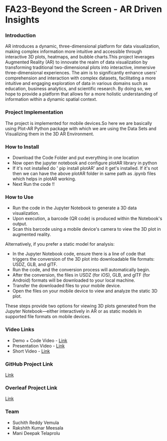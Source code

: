 # FA23-Beyond the Screen - AR Driven Insights

### Introduction
AR introduces a dynamic, three-dimensional platform for data visualization, making complex information more intuitive and accessible through interactive 3D plots, heatmaps, and bubble charts.This project leverages Augmented Reality (AR) to innovate the realm of data visualization by transforming traditional two-dimensional plots into interactive, immersive three-dimensional experiences. The aim is to significantly enhance users' comprehension and interaction with complex datasets, facilitating a more intuitive and engaging exploration of data in various domains such as education, business analytics, and scientific research. By doing so, we hope to provide a platform that allows for a more holistic understanding of information within a dynamic spatial context.

### Project Implementation
The project is implemented for mobile devices.So here we are basically using Plot-AR Python package with which we are using the Data Sets and Visualizing them in the 3D AR Environment. 

### How to Install 

- Download the Code Folder and put everything in one location
- Now open the jupyter notebook and configure plotAR library in python
- If it's not installed do ' pip install plotAR' and it get's installed. If it's not then we can have the above plotAR folder in same path as .ipynb files which helps in plotAR working.
- Next Run the code !! 

### How to Use

- Run the code in the Jupyter Notebook to generate a 3D data visualization.
- Upon execution, a barcode (QR code) is produced within the Notebook's output.
- Scan this barcode using a mobile device's camera to view the 3D plot in augmented reality.

Alternatively, if you prefer a static model for analysis:

- In the Jupyter Notebook code, ensure there is a line of code that triggers the conversion of the 3D plot into downloadable file formats: USDZ, GLB, and glTF.
- Run the code, and the conversion process will automatically begin.
- After the conversion, the files in USDZ (for iOS), GLB, and glTF (for Android) formats will be downloaded to your local machine.
- Transfer the downloaded files to your mobile device.
- Open the files on your mobile device to view and analyze the static 3D plot.

These steps provide two options for viewing 3D plots generated from the Jupyter Notebook—either interactively in AR or as static models in supported file formats on mobile devices.

### Video Links 
- Demo + Code Video - [Link](https://colostate-my.sharepoint.com/:v:/g/personal/suchithv_colostate_edu/EadUVwZCUyRCrsq9WeO3pgQBqjLJBmMpLqhjZU5IPQlJhA?e=aOUrf6)
- Presentation Video - [Link](https://colostate-my.sharepoint.com/:v:/g/personal/suchithv_colostate_edu/Ea9zk2XGOLFLhz5GaPEgz9EBwCYVewJwCTXwwHjjCAXyQw?e=omwQBa)
- Short Video - [Link](https://colostate-my.sharepoint.com/:v:/g/personal/suchithv_colostate_edu/EX3li2EIzjVOvNZGsFKkh8YBGXbf_ANs-brwOFTIe4oTMA?e=Sz6QSf)

### GitHub Project Link

[Link](https://github.com/csu-hci-projects/FA23-Immersive-Data-Structures-in-VR-Learning-through-Interaction) 

### Overleaf Project Link 

[Link ](https://www.overleaf.com/project/656e23f3bc6bc6d7c5869f51)

### Team
- Suchith Reddy Vemula
- Rakshith Kumar Meesala
- Mani Deepak Telaprolu
